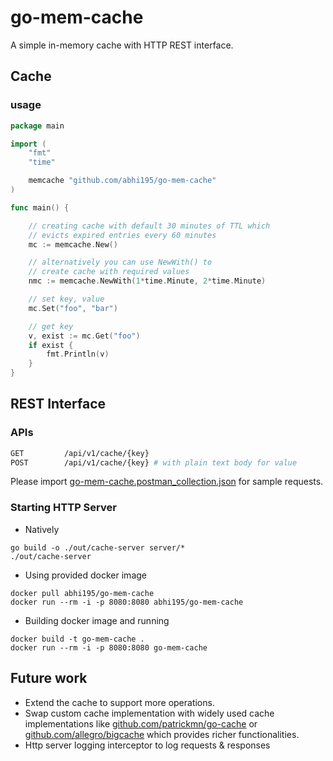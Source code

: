 # go-mem-cache

A simple in-memory cache with HTTP REST interface.

## Cache

### usage

```go
package main

import (
	"fmt"
	"time"

	memcache "github.com/abhi195/go-mem-cache"
)

func main() {

	// creating cache with default 30 minutes of TTL which
	// evicts expired entries every 60 minutes
	mc := memcache.New()

	// alternatively you can use NewWith() to
	// create cache with required values
	nmc := memcache.NewWith(1*time.Minute, 2*time.Minute)

	// set key, value
	mc.Set("foo", "bar")

	// get key
	v, exist := mc.Get("foo")
	if exist {
		fmt.Println(v)
	}
}
```

## REST Interface

### APIs

```bash
GET         /api/v1/cache/{key}
POST        /api/v1/cache/{key} # with plain text body for value
```

Please import [go-mem-cache.postman_collection.json](https://github.com/abhi195/go-mem-cache/blob/master/go-mem-cache.postman_collection.json) for sample requests.

### Starting HTTP Server

- Natively

```
go build -o ./out/cache-server server/*
./out/cache-server
```

- Using provided docker image

```
docker pull abhi195/go-mem-cache
docker run --rm -i -p 8080:8080 abhi195/go-mem-cache
```

- Building docker image and running

```
docker build -t go-mem-cache .
docker run --rm -i -p 8080:8080 go-mem-cache
```

## Future work

- Extend the cache to support more operations.
- Swap custom cache implementation with widely used cache implementations like [github.com/patrickmn/go-cache](https://github.com/patrickmn/go-cache) or [github.com/allegro/bigcache](https://github.com/allegro/bigcache) which provides richer functionalities.
- Http server logging interceptor to log requests & responses
